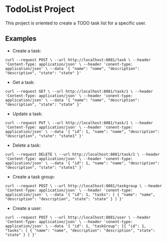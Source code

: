 # TodoList Project
This project is oriented to create a TODO task list for a specific user.

## Examples

* Create a task:

``curl --request POST \
--url http://localhost:8081/task \
--header 'Content-Type: application/json' \
--header 'conent-type: application/json' \
--data '{
"name": "name",
"description": "description",
"state": "state"
}'``

* Get a task:

``curl --request GET \
--url http://localhost:8081/task/1 \
--header 'Content-Type: application/json' \
--header 'conent-type: application/json' \
--data '{
"name": "name",
"description": "description",
"state": "state"
}'``

* Update a task:

``curl --request PUT \
--url http://localhost:8081/task/1 \
--header 'Content-Type: application/json' \
--header 'conent-type: application/json' \
--data '{
"id": 1,
"name": "name",
"description": "description",
"state": "state1"
}'``

* Delete a task:

``curl --request DELETE \
--url http://localhost:8081/task/1 \
--header 'Content-Type: application/json' \
--header 'conent-type: application/json' \
--data '{
"id": 1,
"name": "name",
"description": "description",
"state": "state1"
}'``

* Create a task group:

``curl --request POST \
--url http://localhost:8081/taskgroup \
--header 'Content-Type: application/json' \
--header 'conent-type: application/json' \
--data '{
"id": 1,
"tasks": [
{
"name": "name",
"description": "description",
"state": "state"
}
]
}'``

* Create a user:

``curl --request POST \
--url http://localhost:8081/user \
--header 'Content-Type: application/json' \
--header 'conent-type: application/json' \
--data '{
"id": 1,
"taskGroup": [{
"id": 1,
"tasks": [
{
"name": "name",
"description": "description",
"state": "state"
}
]
}'``